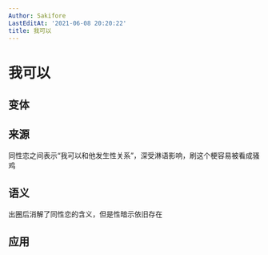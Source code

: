 ```yaml
---
Author: Sakifore
LastEditAt: '2021-06-08 20:20:22'
title: 我可以
---
```

# 我可以

## 变体

## 来源

同性恋之间表示“我可以和他发生性关系”，深受淋语影响，刷这个梗容易被看成骚鸡

## 语义

出圈后消解了同性恋的含义，但是性暗示依旧存在

## 应用
